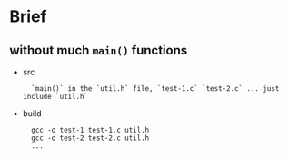 # Brief 
## without much `main()` functions
* src

		`main()` in the `util.h` file, `test-1.c` `test-2.c` ... just include `util.h`
* build
		
		gcc -o test-1 test-1.c util.h
		gcc -o test-2 test-2.c util.h
		...
